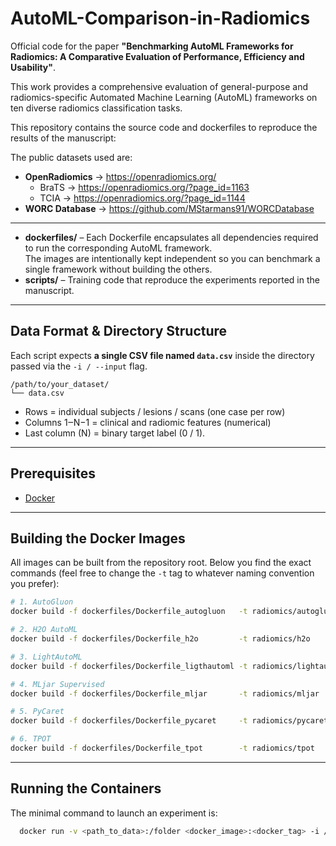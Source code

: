 # AutoML-Comparison-in-Radiomics

Official code for the paper **"Benchmarking AutoML Frameworks for Radiomics: A Comparative Evaluation of Performance, Efficiency and Usability"**.

This work provides a comprehensive evaluation of general-purpose and radiomics-specific Automated Machine Learning (AutoML) frameworks on ten diverse radiomics classification tasks.

This repository contains the source code and dockerfiles to reproduce the results of the manuscript:

The public datasets used are:

* **OpenRadiomics** → https://openradiomics.org/  
  * BraTS → https://openradiomics.org/?page_id=1163  
  * TCIA  → https://openradiomics.org/?page_id=1144
* **WORC Database** → https://github.com/MStarmans91/WORCDatabase

---

* **dockerfiles/** – Each Dockerfile encapsulates all dependencies required to run the corresponding AutoML framework.  
  The images are intentionally kept independent so you can benchmark a single framework without building the others.
* **scripts/** – Training code that reproduce the experiments reported in the manuscript.

---

## Data Format & Directory Structure

Each script expects **a single CSV file named `data.csv`** inside the directory passed via the `-i / --input` flag.

```
/path/to/your_dataset/
└── data.csv
```

* Rows = individual subjects / lesions / scans (one case per row)
* Columns 1‒N−1 = clinical and radiomic features (numerical)
* Last column (N) = binary target label (0 / 1).

---

## Prerequisites

* [Docker](https://docs.docker.com/get-docker/)

---

## Building the Docker Images

All images can be built from the repository root. Below you find the exact commands (feel free to change the `-t` tag to
whatever naming convention you prefer):

```bash
# 1. AutoGluon
docker build -f dockerfiles/Dockerfile_autogluon   -t radiomics/autogluon   .

# 2. H2O AutoML
docker build -f dockerfiles/Dockerfile_h2o         -t radiomics/h2o         .

# 3. LightAutoML
docker build -f dockerfiles/Dockerfile_ligthautoml -t radiomics/lightautoml .

# 4. MLjar Supervised
docker build -f dockerfiles/Dockerfile_mljar       -t radiomics/mljar       .

# 5. PyCaret
docker build -f dockerfiles/Dockerfile_pycaret     -t radiomics/pycaret     .

# 6. TPOT
docker build -f dockerfiles/Dockerfile_tpot        -t radiomics/tpot        .
```

---

## Running the Containers

The minimal command to launch an experiment is:

```bash
  docker run -v <path_to_data>:/folder <docker_image>:<docker_tag> -i /folder
```